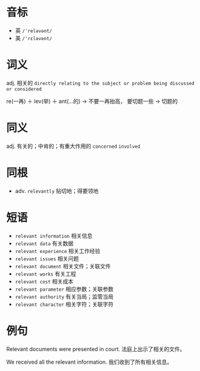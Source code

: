 # 音标

- 英 `/ˈreləvənt/`
- 美 `/'rɛləvənt/`

# 词义

adj. 相关的
`directly relating to the subject or problem being discussed or considered`



re(一再) ＋ lev(举) ＋ ant(…的) → 不要一再抬高， 要切题一些 → 切题的

# 同义

adj. 有关的；中肯的；有重大作用的
`concerned` `involved`

# 同根

- adv. `relevantly` 贴切地；得要领地

# 短语

- `relevant information` 相关信息
- `relevant data` 有关数据
- `relevant experience` 相关工作经验
- `relevant issues` 相关问题
- `relevant document` 相关文件；关联文件
- `relevant works` 有关工程
- `relevant cost` 相关成本
- `relevant parameter` 相应参数；关联参数
- `relevant authority` 有关当局；监管当局
- `relevant character` 相关字符；关联字符

# 例句

Relevant documents were presented in court.
法庭上出示了相关的文件。

We received all the relevant information.
我们收到了所有相关信息。



